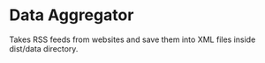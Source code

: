 # Data Aggregator
Takes RSS feeds from websites and save them into XML files inside dist/data directory.
